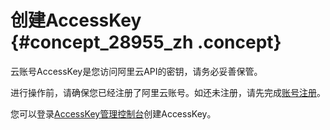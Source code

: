 # 创建AccessKey {#concept_28955_zh .concept}

云账号AccessKey是您访问阿里云API的密钥，请务必妥善保管。

进行操作前，请确保您已经注册了阿里云账号。如还未注册，请先完成[账号注册](https://account.alibabacloud.com/register/intl_register.htm)。

您可以登录[AccessKey管理控制台](https://ak-console.aliyun.com/#/accesskey)创建AccessKey。

